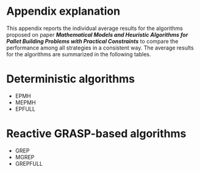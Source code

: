 # Appendix explanation
This appendix reports the individual average results for the algorithms proposed on paper ***Mathematical Models and Heuristic Algorithms for Pallet Building Problems with Practical Constraints*** to compare the performance among all strategies in a consistent way. The average results for the algorithms are summarized in the following tables.

# Deterministic algorithms
- EPMH
- MEPMH
- EPFULL

# Reactive GRASP-based algorithms
- GREP
- MGREP
- GREPFULL
